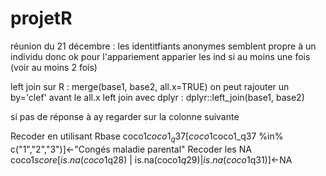 # projetR
réunion du 21 décembre :
les identitfiants anonymes semblent propre à un individu donc ok pour l'appariement
apparier les ind si au moins une fois (voir au moins 2 fois)

left join sur R : merge(base1, base2, all.x=TRUE) on peut rajouter un by='clef' avant le all.x
left join avec dplyr : dplyr::left_join(base1, base2)

si pas de réponse à ay regarder sur la colonne suivante

Recoder en utilisant Rbase coco1$coco1_q37[coco1$coco1_q37 %in% c("1","2","3")]<-"Congés maladie parental"
Recoder les NA coco1$score[is.na(coco1$q28) | is.na(coco1$q29) | is.na(coco1$q31)]<-NA
